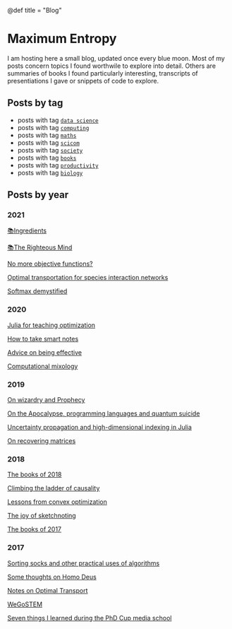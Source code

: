 @def title = "Blog"

# Maximum Entropy

I am hosting here a small blog, updated once every blue moon. Most of my posts concern topics I found worthwile to explore into detail. Others are summaries of books I found particularly interesting, transcripts of presentiations I gave or snippets of code to explore. 

## Posts by tag


* posts with tag [`data science`](/tag/datascience/)
* posts with tag [`computing`](/tag/computing/)
* posts with tag [`maths`](/tag/maths/)
* posts with tag [`scicom`](/tag/scicom/)
* posts with tag [`society`](/tag/society/)
* posts with tag [`books`](/tag/books/)
* posts with tag [`productivity`](/tag/productivity/)
* posts with tag [`biology`](/tags/biology/)

## Posts by year

### 2021

[📚Ingredients](/posts/2021/2021-07-14-ingredients/)

[📚The Righteous Mind](/posts/2021/2021-07-06-righteous/)

[No more objective functions?](/posts/2021/2021-05-10-nonobjective/)

[Optimal transportation for species interaction networks](/posts/2021/2021-03-24-otsin/)

[Softmax demystified](/posts/2021/2021-03-20-softmax/)

### 2020

[Julia for teaching optimization](/posts/2020/2020-07-28-juliateaching/)

[How to take smart notes](/posts/2020/2020-07-23-how-to-take-smart-notes/)

[Advice on being effective](/posts/2020/2020-06-17-advice-on-being-effective/)

[Computational mixology](/posts/2020/2020-05-21-compuational-mixology/)

### 2019

[On wizardry and Prophecy](/posts/2019/2019-12-31-wizardsandprophets/)

[On the Apocalypse, programming languages and quantum suicide](/posts/2019/2019-09-02-doomsday/)

[Uncertainty propagation and high-dimensional indexing in Julia](/posts/2019/2019-06-13-julia/)

[On recovering matrices](/posts/2019/2019-04-16-nuclear/)

### 2018

[The books of 2018](/posts/2018/2018-12-28-books2018/)

[Climbing the ladder of causality](/posts/2018/2018-06-24-causality/)

[Lessons from convex optimization](/posts/2018/2018-03-07-ConvexSummary/)

[The joy of sketchnoting](/posts/2018/2018-01-11-Sketchnotes/)

[The books of 2017](/posts/2018/2018-01-01-Books2017/)

### 2017

[Sorting socks and other practical uses of algorithms](/posts/2017/2017-12-20-Algorithms/)

[Some thoughts on Homo Deus](/posts/2017/2017-11-15-Homo_Deus/)

[Notes on Optimal Transport](/posts/2017/2017-11-5-OptimalTransport/)

[WeGoSTEM](/posts/2017/2017-10-14-WeGoSTEM/)

[Seven things I learned during the PhD Cup media school](/posts/2017/2017-10-7-Media-school/)
